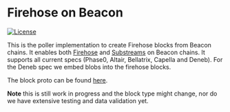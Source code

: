 # Firehose on Beacon

[![License](https://img.shields.io/badge/License-Apache%202.0-blue.svg)](https://opensource.org/licenses/Apache-2.0)

This is the poller implementation to create Firehose blocks from Beacon chains. It enables both 
[Firehose](https://firehose.streamingfast.io/introduction/firehose-overview)
and [Substreams](https://substreams.streamingfast.io) on Beacon chains. It supports all current specs (Phase0, Altair, Bellatrix, Capella and Deneb). 
For the Deneb spec we embed blobs into the firehose blocks.

The block proto can be found [here](https://github.com/pinax-network/firehose-beacon/blob/main/proto/sf/beacon/type/v1/type.proto).

**Note** this is still work in progress and the block type might change, nor do we have extensive
testing and data validation yet.
